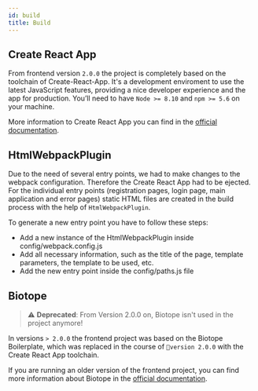 ```yaml
---
id: build
title: Build
---
```


## Create React App

From frontend version `2.0.0` the project is completely based on the toolchain of Create-React-App.
It's a development enviroment to use the latest JavaScript features, providing a nice developer experience and the app for production.
You’ll need to have `Node >= 8.10` and `npm >= 5.6` on your machine.

More information to Create React App you can find in the [official documentation](https://create-react-app.dev/docs/documentation-intro).


## HtmlWebpackPlugin

Due to the need of several entry points, we had to make changes to the webpack configuration. Therefore the Create React App had to be ejected.
For the individual entry points (registration pages, login page, main application and error pages) static HTML files are created in the build process with the help of `HtmlWebpackPlugin`.

To generate a new entry point you have to follow these steps:

- Add a new instance of the HtmlWebpackPlugin inside config/webpack.config.js
- Add all necessary information, such as the title of the page, template parameters, the template to be used, etc.
- Add the new entry point inside the config/paths.js file




## Biotope

> ⚠️ **Deprecated**: From Version 2.0.0 on, Biotope isn't used in the project anymore!

In versions `> 2.0.0` the frontend project was based on the Biotope Boilerplate, which was replaced in the course of `version 2.0.0` with the Create React App toolchain.

If you are running an older version of the frontend project, you can find more information about Biotope in the [official documentation](https://boilerplate.biotope.sh/).